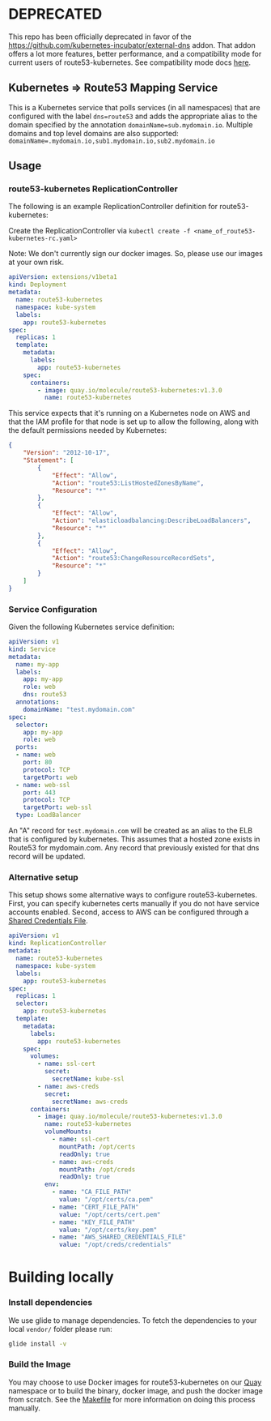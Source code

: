 # DEPRECATED

This repo has been officially deprecated in favor of the https://github.com/kubernetes-incubator/external-dns addon. That addon offers a lot more features, better performance, and a compatibility mode for current users of route53-kubernetes. See compatibility mode docs [here](https://github.com/kubernetes-incubator/external-dns/blob/55d709c38ce87ec05d8ab6cd568ca65bc7557fcf/docs/faq.md#how-do-i-specify-dns-name-for-my-kubernetes-objects).


## Kubernetes => Route53 Mapping Service

This is a Kubernetes service that polls services (in all namespaces) that are configured
with the label `dns=route53` and adds the appropriate alias to the domain specified by
the annotation `domainName=sub.mydomain.io`. Multiple domains and top level domains are also supported:
`domainName=.mydomain.io,sub1.mydomain.io,sub2.mydomain.io`

## Usage

### route53-kubernetes ReplicationController

The following is an example ReplicationController definition for route53-kubernetes:

Create the ReplicationController via `kubectl create -f <name_of_route53-kubernetes-rc.yaml>`

Note: We don't currently sign our docker images. So, please use our images at your own risk.

```yaml
apiVersion: extensions/v1beta1
kind: Deployment
metadata:
  name: route53-kubernetes
  namespace: kube-system
  labels:
    app: route53-kubernetes
spec:
  replicas: 1
  template:
    metadata:
      labels:
        app: route53-kubernetes
    spec:
      containers:
        - image: quay.io/molecule/route53-kubernetes:v1.3.0
          name: route53-kubernetes
```

This service expects that it's running on a Kubernetes node on AWS and that the IAM profile for
that node is set up to allow the following, along with the default permissions needed by Kubernetes:

```json
{
    "Version": "2012-10-17",
    "Statement": [
        {
            "Effect": "Allow",
            "Action": "route53:ListHostedZonesByName",
            "Resource": "*"
        },
        {
            "Effect": "Allow",
            "Action": "elasticloadbalancing:DescribeLoadBalancers",
            "Resource": "*"
        },
        {
            "Effect": "Allow",
            "Action": "route53:ChangeResourceRecordSets",
            "Resource": "*"
        }
    ]
}
```

### Service Configuration

Given the following Kubernetes service definition:

```yaml
apiVersion: v1
kind: Service
metadata:
  name: my-app
  labels:
    app: my-app
    role: web
    dns: route53
  annotations:
    domainName: "test.mydomain.com"
spec:
  selector:
    app: my-app
    role: web
  ports:
  - name: web
    port: 80
    protocol: TCP
    targetPort: web
  - name: web-ssl
    port: 443
    protocol: TCP
    targetPort: web-ssl
  type: LoadBalancer
```

An "A" record for `test.mydomain.com` will be created as an alias to the ELB that is
configured by kubernetes. This assumes that a hosted zone exists in Route53 for mydomain.com.
Any record that previously existed for that dns record will be updated.


### Alternative setup

This setup shows some alternative ways to configure route53-kubernetes. First, you can specify kubernetes certs manually if you do not have service accounts enabled. Second, access to AWS can be configured through a [Shared Credentials File](https://github.com/aws/aws-sdk-go/wiki/configuring-sdk).

```yaml
apiVersion: v1
kind: ReplicationController
metadata:
  name: route53-kubernetes
  namespace: kube-system
  labels:
    app: route53-kubernetes
spec:
  replicas: 1
  selector:
    app: route53-kubernetes
  template:
    metadata:
      labels:
        app: route53-kubernetes
    spec:
      volumes:
        - name: ssl-cert
          secret:
            secretName: kube-ssl
        - name: aws-creds
          secret:
            secretName: aws-creds
      containers:
        - image: quay.io/molecule/route53-kubernetes:v1.3.0
          name: route53-kubernetes
          volumeMounts:
            - name: ssl-cert
              mountPath: /opt/certs
              readOnly: true
            - name: aws-creds
              mountPath: /opt/creds
              readOnly: true
          env:
            - name: "CA_FILE_PATH"
              value: "/opt/certs/ca.pem"
            - name: "CERT_FILE_PATH"
              value: "/opt/certs/cert.pem"
            - name: "KEY_FILE_PATH"
              value: "/opt/certs/key.pem"
            - name: "AWS_SHARED_CREDENTIALS_FILE"
              value: "/opt/creds/credentials"
```

# Building locally

### Install dependencies

We use glide to manage dependencies. To fetch the dependencies to your local `vendor/` folder please run:
```bash
glide install -v
```

### Build the Image

You may choose to use Docker images for route53-kubernetes on our [Quay](https://quay.io/repository/molecule/route53-kubernetes?tab=tags) namespace or to build the binary, docker image, and push the docker image from scratch. See the [Makefile](https://github.com/wearemolecule/route53-kubernetes/blob/master/Makefile) for more information on doing this process manually.
